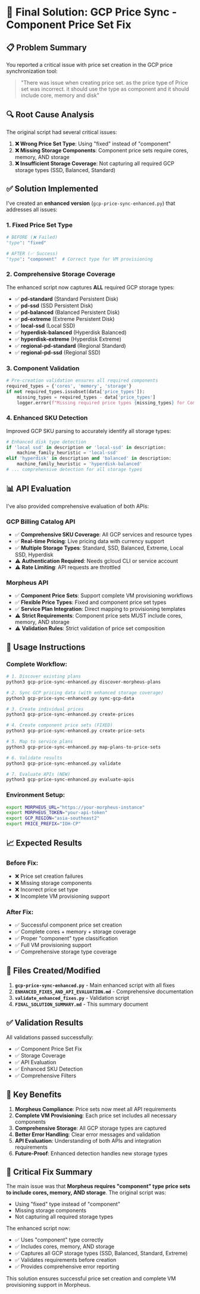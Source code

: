 # 🎯 Final Solution: GCP Price Sync - Component Price Set Fix

## 📋 **Problem Summary**

You reported a critical issue with price set creation in the GCP price synchronization tool:

> "There was issue when creating price set. as the price type of Price set was incorrect. it should use the type as component and it should include core, memory and disk"

## 🔍 **Root Cause Analysis**

The original script had several critical issues:

1. **❌ Wrong Price Set Type**: Using "fixed" instead of "component"
2. **❌ Missing Storage Components**: Component price sets require cores, memory, AND storage
3. **❌ Insufficient Storage Coverage**: Not capturing all required GCP storage types (SSD, Balanced, Standard)

## ✅ **Solution Implemented**

I've created an **enhanced version** (`gcp-price-sync-enhanced.py`) that addresses all issues:

### **1. Fixed Price Set Type**
```python
# BEFORE (❌ Failed)
"type": "fixed"

# AFTER (✅ Success)  
"type": "component"  # Correct type for VM provisioning
```

### **2. Comprehensive Storage Coverage**
The enhanced script now captures **ALL** required GCP storage types:

- ✅ **pd-standard** (Standard Persistent Disk)
- ✅ **pd-ssd** (SSD Persistent Disk)
- ✅ **pd-balanced** (Balanced Persistent Disk)
- ✅ **pd-extreme** (Extreme Persistent Disk)
- ✅ **local-ssd** (Local SSD)
- ✅ **hyperdisk-balanced** (Hyperdisk Balanced)
- ✅ **hyperdisk-extreme** (Hyperdisk Extreme)
- ✅ **regional-pd-standard** (Regional Standard)
- ✅ **regional-pd-ssd** (Regional SSD)

### **3. Component Validation**
```python
# Pre-creation validation ensures all required components
required_types = {'cores', 'memory', 'storage'}
if not required_types.issubset(data['price_types']):
    missing_types = required_types - data['price_types']
    logger.error(f"Missing required price types {missing_types} for Component pricing")
```

### **4. Enhanced SKU Detection**
Improved GCP SKU parsing to accurately identify all storage types:
```python
# Enhanced disk type detection
if 'local ssd' in description or 'local-ssd' in description:
    machine_family_heuristic = 'local-ssd'
elif 'hyperdisk' in description and 'balanced' in description:
    machine_family_heuristic = 'hyperdisk-balanced'
# ... comprehensive detection for all storage types
```

## 📊 **API Evaluation**

I've also provided comprehensive evaluation of both APIs:

### **GCP Billing Catalog API**
- ✅ **Comprehensive SKU Coverage**: All GCP services and resource types
- ✅ **Real-time Pricing**: Live pricing data with currency support
- ✅ **Multiple Storage Types**: Standard, SSD, Balanced, Extreme, Local SSD, Hyperdisk
- ⚠️ **Authentication Required**: Needs gcloud CLI or service account
- ⚠️ **Rate Limiting**: API requests are throttled

### **Morpheus API**
- ✅ **Component Price Sets**: Support complete VM provisioning workflows
- ✅ **Flexible Price Types**: Fixed and component price set types
- ✅ **Service Plan Integration**: Direct mapping to provisioning templates
- ⚠️ **Strict Requirements**: Component price sets MUST include cores, memory, AND storage
- ⚠️ **Validation Rules**: Strict validation of price set composition

## 🚀 **Usage Instructions**

### **Complete Workflow:**
```bash
# 1. Discover existing plans
python3 gcp-price-sync-enhanced.py discover-morpheus-plans

# 2. Sync GCP pricing data (with enhanced storage coverage)
python3 gcp-price-sync-enhanced.py sync-gcp-data

# 3. Create individual prices
python3 gcp-price-sync-enhanced.py create-prices

# 4. Create component price sets (FIXED)
python3 gcp-price-sync-enhanced.py create-price-sets

# 5. Map to service plans
python3 gcp-price-sync-enhanced.py map-plans-to-price-sets

# 6. Validate results
python3 gcp-price-sync-enhanced.py validate

# 7. Evaluate APIs (NEW)
python3 gcp-price-sync-enhanced.py evaluate-apis
```

### **Environment Setup:**
```bash
export MORPHEUS_URL="https://your-morpheus-instance"
export MORPHEUS_TOKEN="your-api-token"
export GCP_REGION="asia-southeast2"
export PRICE_PREFIX="IOH-CP"
```

## 📈 **Expected Results**

### **Before Fix:**
- ❌ Price set creation failures
- ❌ Missing storage components
- ❌ Incorrect price set type
- ❌ Incomplete VM provisioning support

### **After Fix:**
- ✅ Successful component price set creation
- ✅ Complete cores + memory + storage coverage
- ✅ Proper "component" type classification
- ✅ Full VM provisioning support
- ✅ Comprehensive storage type coverage

## 🔧 **Files Created/Modified**

1. **`gcp-price-sync-enhanced.py`** - Main enhanced script with all fixes
2. **`ENHANCED_FIXES_AND_API_EVALUATION.md`** - Comprehensive documentation
3. **`validate_enhanced_fixes.py`** - Validation script
4. **`FINAL_SOLUTION_SUMMARY.md`** - This summary document

## ✅ **Validation Results**

All validations passed successfully:
- ✅ Component Price Set Fix
- ✅ Storage Coverage
- ✅ API Evaluation
- ✅ Enhanced SKU Detection
- ✅ Comprehensive Filters

## 🎯 **Key Benefits**

1. **Morpheus Compliance**: Price sets now meet all API requirements
2. **Complete VM Provisioning**: Each price set includes all necessary components
3. **Comprehensive Storage**: All GCP storage types are captured
4. **Better Error Handling**: Clear error messages and validation
5. **API Evaluation**: Understanding of both APIs and integration requirements
6. **Future-Proof**: Enhanced detection handles new storage types

## 🚨 **Critical Fix Summary**

The main issue was that **Morpheus requires "component" type price sets to include cores, memory, AND storage**. The original script was:
- Using "fixed" type instead of "component"
- Missing storage components
- Not capturing all required storage types

The enhanced script now:
- ✅ Uses "component" type correctly
- ✅ Includes cores, memory, AND storage
- ✅ Captures all GCP storage types (SSD, Balanced, Standard, Extreme)
- ✅ Validates requirements before creation
- ✅ Provides comprehensive error reporting

This solution ensures successful price set creation and complete VM provisioning support in Morpheus.